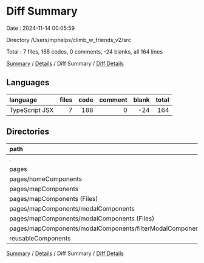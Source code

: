 # Diff Summary

Date : 2024-11-14 00:05:59

Directory /Users/mphelps/climb_w_friends_v2/src

Total : 7 files,  188 codes, 0 comments, -24 blanks, all 164 lines

[Summary](results.md) / [Details](details.md) / Diff Summary / [Diff Details](diff-details.md)

## Languages
| language | files | code | comment | blank | total |
| :--- | ---: | ---: | ---: | ---: | ---: |
| TypeScript JSX | 7 | 188 | 0 | -24 | 164 |

## Directories
| path | files | code | comment | blank | total |
| :--- | ---: | ---: | ---: | ---: | ---: |
| . | 7 | 188 | 0 | -24 | 164 |
| pages | 5 | 183 | 0 | -22 | 161 |
| pages/homeComponents | 1 | 0 | 0 | -3 | -3 |
| pages/mapComponents | 4 | 183 | 0 | -19 | 164 |
| pages/mapComponents (Files) | 2 | 64 | 0 | -5 | 59 |
| pages/mapComponents/modalComponents | 2 | 119 | 0 | -14 | 105 |
| pages/mapComponents/modalComponents (Files) | 1 | 51 | 0 | -20 | 31 |
| pages/mapComponents/modalComponents/filterModalComponents.tsx | 1 | 68 | 0 | 6 | 74 |
| reusableComponents | 2 | 5 | 0 | -2 | 3 |

[Summary](results.md) / [Details](details.md) / Diff Summary / [Diff Details](diff-details.md)